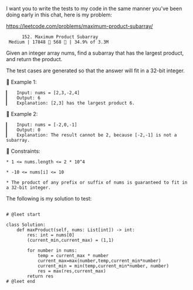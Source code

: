 I want you to write the tests to my code in the same manner you've been doing early in this chat, here is my problem:

https://leetcode.com/problems/maximum-product-subarray/
                        
          152. Maximum Product Subarray
     Medium | 17848  568  | 34.9% of 3.3M



Given an integer array nums, find a subarray that has the largest product, and return the product.

The test cases are generated so that the answer will fit in a 32-bit integer.



󰛨 Example 1:

	▎	Input: nums = [2,3,-2,4]
	▎	Output: 6
	▎	Explanation: [2,3] has the largest product 6.

󰛨 Example 2:

	▎	Input: nums = [-2,0,-1]
	▎	Output: 0
	▎	Explanation: The result cannot be 2, because [-2,-1] is not a subarray.



 Constraints:

	* 1 <= nums.length <= 2 * 10^4
	
	* -10 <= nums[i] <= 10
	
	* The product of any prefix or suffix of nums is guaranteed to fit in a 32-bit integer.









The following is my solution to test:
```

# @leet start

class Solution:
    def maxProduct(self, nums: List[int]) -> int:
        res: int = nums[0]
        (current_min,current_max) = (1,1)

        for number in nums:
            temp = current_max * number
            current_max=max(number,temp,current_min*number)
            current_min = min(temp,current_min*number, number)
            res = max(res,current_max)
        return res
# @leet end
        
```
